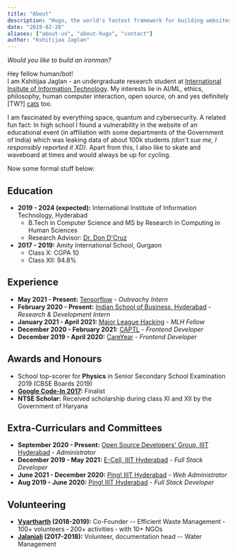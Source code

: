 ```yaml
---
title: "About"
description: "Hugo, the world's fastest framework for building websites"
date: "2019-02-28"
aliases: ["about-us", "about-hugo", "contact"]
author: "Kshitijaa Jaglan"
---
```


*Would you like to build an ironman?*

Hey fellow human/bot!\
I am Kshitijaa Jaglan - an undergraduate research student at [International Insitute of Information Technology](https://www.iiit.ac.in/). My interests lie in AI/ML, ethics, philosophy, human computer interaction, open source, oh and yes definitely \[TW?\] [cats](https://cataas.com/cat/gif) too.

I am fascinated by everything space, quantum and cybersecurity. A related fun fact: In high school I found a vulnerability in the website of an educational event (in affiliation with some departments of the Government of India) which was leaking data of about 100k students *(don't sue me, I responsibly reported it XD)*. Apart from this, I also like to skate and waveboard at times and would always be up for cycling.

Now some formal stuff below:

## Education
- **2019 - 2024 (expected):** International Institute of Information Technology, Hyderabad
    - B.Tech in Computer Science and MS by Research in Computing in Human Sciences
    - Research Advisor: [Dr. Don D'Cruz](https://scholar.google.co.in/citations?user=0QUaN5AAAAAJ&hl=en)
- **2017 - 2019:** Amity International School, Gurgaon
    - Class X: CGPA 10
    - Class XII: 94.8%

## Experience
- **May 2021 - Present:** [Tensorflow](https://www.outreachy.org/alums/2021-05/) - *Outreachy Intern*
- **February 2020 - Present:** [Indian School of Business, Hyderabad](https://diri.isb.edu/en/our-people.html) - *Research & Development Intern*
- **January 2021 - April 2021:** [Major League Hacking](https://fellowship.mlh.io/) - *MLH Fellow*
- **December 2020 - February 2021:** [CAPTL](https://www.linkedin.com/company/captl/about/) - *Frontend Developer*
- **December 2019 - April 2020:** [CareYear](https://github.com/careyear) - *Frontend Developer*

## Awards and Honours
- School top-scorer for **Physics** in Senior Secondary School Examination 2019 (CBSE Boards 2019)
- **[Google Code-In 2017](https://drive.google.com/file/d/0B11f3dEvKGEJSHM0NkVnMjVFaHotWUxVWmtZcmZYTHFMbnp3/view?usp=sharing):** Finalist
- **NTSE Scholar:** Received scholarship during class XI and XII by the Government of Haryana

## Extra-Curriculars and Committees
- **September 2020 - Present:** [Open Source Developers' Group, IIIT Hyderabad](https://github.com/OSDG-IIITH) - *Administrator*
- **December 2019 - May 2021:** [E-Cell, IIIT Hyderabad](https://ecell.iiit.ac.in/) - *Full Stack Developer*
- **June 2021 - December 2020:** [Ping! IIIT Hyderabad](https://pingiiit.org/) - *Web Administrator*
- **Aug 2019 - June 2020:** [Ping! IIIT Hyderabad](https://pingiiit.org/) - *Full Stack Developer*

## Volunteering
- **[Vyartharth](https://www.facebook.com/vyartharthYP/) (2018-2019):** Co-Founder -- Efficient Waste Management ‑ 100+ volunteers ‑ 200+ activities ‑ with 10+ NGOs
- **[Jalanjali](https://www.facebook.com/Jalanjali) (2017-2018):** Volunteer, documentation head -- Water Management

